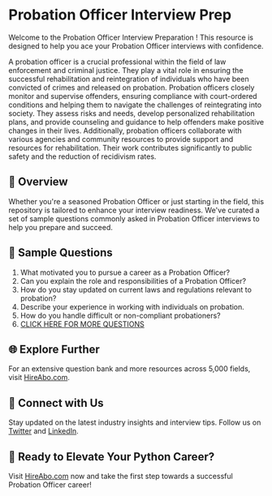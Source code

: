 # Probation Officer Interview Prep

Welcome to the Probation Officer Interview Preparation ! This resource is designed to help you ace your Probation Officer interviews with confidence.

A probation officer is a crucial professional within the field of law enforcement and criminal justice. They play a vital role in ensuring the successful rehabilitation and reintegration of individuals who have been convicted of crimes and released on probation. Probation officers closely monitor and supervise offenders, ensuring compliance with court-ordered conditions and helping them to navigate the challenges of reintegrating into society. They assess risks and needs, develop personalized rehabilitation plans, and provide counseling and guidance to help offenders make positive changes in their lives. Additionally, probation officers collaborate with various agencies and community resources to provide support and resources for rehabilitation. Their work contributes significantly to public safety and the reduction of recidivism rates.

## 🚀 Overview

Whether you're a seasoned Probation Officer or just starting in the field, this repository is tailored to enhance your interview readiness. We've curated a set of sample questions commonly asked in Probation Officer interviews to help you prepare and succeed.

## 📝 Sample Questions

1. What motivated you to pursue a career as a Probation Officer?
2. Can you explain the role and responsibilities of a Probation Officer?
3. How do you stay updated on current laws and regulations relevant to probation?
4. Describe your experience in working with individuals on probation.
5. How do you handle difficult or non-compliant probationers?
6. [CLICK HERE FOR MORE QUESTIONS](https://hireabo.com/job/9_3_24/Probation%20Officer)

## 🌐 Explore Further

For an extensive question bank and more resources across 5,000 fields, visit [HireAbo.com](https://www.hireabo.com).

## 📱 Connect with Us

Stay updated on the latest industry insights and interview tips. Follow us on [Twitter](https://twitter.com/hireabo) and [LinkedIn](https://www.linkedin.com/in/hire-abo-3609972a8/).

## 🚀 Ready to Elevate Your Python Career?

Visit [HireAbo.com](https://www.hireabo.com) now and take the first step towards a successful Probation Officer career!